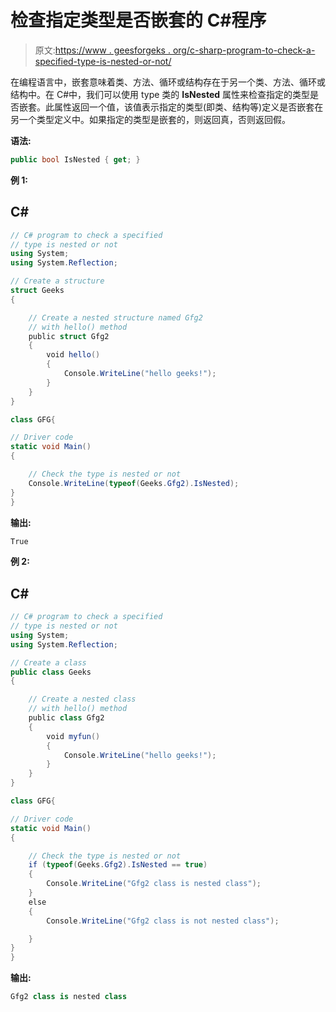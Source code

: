 # 检查指定类型是否嵌套的 C#程序

> 原文:[https://www . geesforgeks . org/c-sharp-program-to-check-a-specified-type-is-nested-or-not/](https://www.geeksforgeeks.org/c-sharp-program-to-check-a-specified-type-is-nested-or-not/)

在编程语言中，嵌套意味着类、方法、循环或结构存在于另一个类、方法、循环或结构中。在 C#中，我们可以使用 type 类的 **IsNested** 属性来检查指定的类型是否嵌套。此属性返回一个值，该值表示指定的类型(即类、结构等)定义是否嵌套在另一个类型定义中。如果指定的类型是嵌套的，则返回真，否则返回假。

**语法:**

```cs
public bool IsNested { get; }
```

**例 1:**

## C#

```cs
// C# program to check a specified 
// type is nested or not
using System;
using System.Reflection;

// Create a structure
struct Geeks
{

    // Create a nested structure named Gfg2
    // with hello() method
    public struct Gfg2
    {
        void hello() 
        { 
            Console.WriteLine("hello geeks!"); 
        }
    }
}

class GFG{

// Driver code
static void Main()
{

    // Check the type is nested or not
    Console.WriteLine(typeof(Geeks.Gfg2).IsNested);
}
}
```

**输出:**

```cs
True
```

**例 2:**

## C#

```cs
// C# program to check a specified
// type is nested or not
using System;
using System.Reflection;

// Create a class
public class Geeks
{

    // Create a nested class
    // with hello() method
    public class Gfg2
    {
        void myfun() 
        { 
            Console.WriteLine("hello geeks!"); 
        }
    }
}

class GFG{

// Driver code
static void Main()
{

    // Check the type is nested or not
    if (typeof(Geeks.Gfg2).IsNested == true)
    {
        Console.WriteLine("Gfg2 class is nested class");
    }
    else
    {
        Console.WriteLine("Gfg2 class is not nested class");

    }
}
}
```

**输出:**

```cs
Gfg2 class is nested class
```